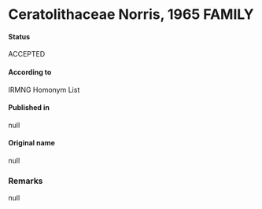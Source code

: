 Ceratolithaceae Norris, 1965 FAMILY
=======

#### Status
ACCEPTED

#### According to
IRMNG Homonym List

#### Published in
null

#### Original name
null

### Remarks
null